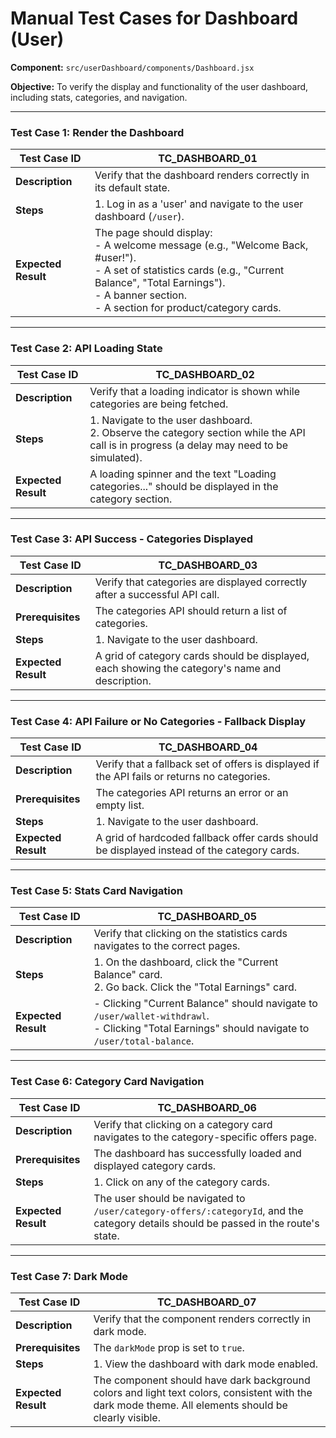 # Manual Test Cases for Dashboard (User)

**Component:** `src/userDashboard/components/Dashboard.jsx`

**Objective:** To verify the display and functionality of the user dashboard, including stats, categories, and navigation.

---

### Test Case 1: Render the Dashboard

| Test Case ID | TC_DASHBOARD_01                                    |
|--------------|----------------------------------------------------|
| **Description**  | Verify that the dashboard renders correctly in its default state. |
| **Steps**      | 1. Log in as a 'user' and navigate to the user dashboard (`/user`). |
| **Expected Result** | The page should display:<br>- A welcome message (e.g., "Welcome Back, #user!").<br>- A set of statistics cards (e.g., "Current Balance", "Total Earnings").<br>- A banner section.<br>- A section for product/category cards. |

---

### Test Case 2: API Loading State

| Test Case ID | TC_DASHBOARD_02                                    |
|--------------|----------------------------------------------------|
| **Description**  | Verify that a loading indicator is shown while categories are being fetched. |
| **Steps**      | 1. Navigate to the user dashboard.<br>2. Observe the category section while the API call is in progress (a delay may need to be simulated). |
| **Expected Result** | A loading spinner and the text "Loading categories..." should be displayed in the category section. |

---

### Test Case 3: API Success - Categories Displayed

| Test Case ID | TC_DASHBOARD_03                                    |
|--------------|----------------------------------------------------|
| **Description**  | Verify that categories are displayed correctly after a successful API call. |
| **Prerequisites** | The categories API should return a list of categories. |
| **Steps**      | 1. Navigate to the user dashboard. |
| **Expected Result** | A grid of category cards should be displayed, each showing the category's name and description. |

---

### Test Case 4: API Failure or No Categories - Fallback Display

| Test Case ID | TC_DASHBOARD_04                                    |
|--------------|----------------------------------------------------|
| **Description**  | Verify that a fallback set of offers is displayed if the API fails or returns no categories. |
| **Prerequisites** | The categories API returns an error or an empty list. |
| **Steps**      | 1. Navigate to the user dashboard. |
| **Expected Result** | A grid of hardcoded fallback offer cards should be displayed instead of the category cards. |

---

### Test Case 5: Stats Card Navigation

| Test Case ID | TC_DASHBOARD_05                                    |
|--------------|----------------------------------------------------|
| **Description**  | Verify that clicking on the statistics cards navigates to the correct pages. |
| **Steps**      | 1. On the dashboard, click the "Current Balance" card.<br>2. Go back. Click the "Total Earnings" card. |
| **Expected Result** | - Clicking "Current Balance" should navigate to `/user/wallet-withdrawl`.<br>- Clicking "Total Earnings" should navigate to `/user/total-balance`. |

---

### Test Case 6: Category Card Navigation

| Test Case ID | TC_DASHBOARD_06                                    |
|--------------|----------------------------------------------------|
| **Description**  | Verify that clicking on a category card navigates to the category-specific offers page. |
| **Prerequisites** | The dashboard has successfully loaded and displayed category cards. |
| **Steps**      | 1. Click on any of the category cards. |
| **Expected Result** | The user should be navigated to `/user/category-offers/:categoryId`, and the category details should be passed in the route's state. |

---

### Test Case 7: Dark Mode

| Test Case ID | TC_DASHBOARD_07                                    |
|--------------|----------------------------------------------------|
| **Description**  | Verify that the component renders correctly in dark mode. |
| **Prerequisites** | The `darkMode` prop is set to `true`. |
| **Steps**      | 1. View the dashboard with dark mode enabled. |
| **Expected Result** | The component should have dark background colors and light text colors, consistent with the dark mode theme. All elements should be clearly visible. |
